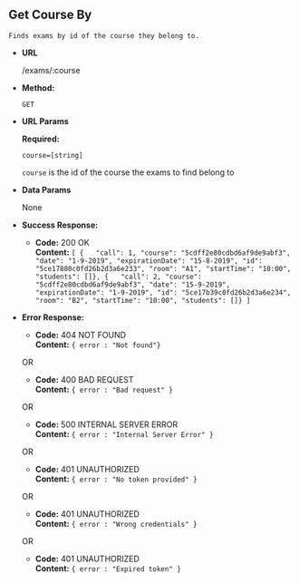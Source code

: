 **Get Course By**
----
    Finds exams by id of the course they belong to.
* **URL**

  /exams/:course
  
* **Method:**

  `GET`
  
*  **URL Params**

   **Required:**
 
   `course=[string]`
   
   `course` is the id of the course the exams to find belong to 


* **Data Params**

    None

* **Success Response:**

  * **Code:** 200 OK <br />
    **Content:** `[
    {   "call": 1,
        "course": "5cdff2e80cdbd6af9de9abf3",
        "date": "1-9-2019",
        "expirationDate": "15-8-2019",
        "id": "5ce17880c0fd26b2d3a6e233",
        "room": "A1",
        "startTime": "10:00",
        "students": []},
    {   "call": 2,
        "course": "5cdff2e80cdbd6af9de9abf3",
        "date": "15-9-2019",
        "expirationDate": "1-9-2019",
        "id": "5ce17b39c0fd26b2d3a6e234",
        "room": "B2",
        "startTime": "10:00",
        "students": []}
    ]`
 
* **Error Response:**

  * **Code:** 404 NOT FOUND <br />
    **Content:** `{ error : "Not found"}`

  OR

  * **Code:** 400 BAD REQUEST <br />
    **Content:** `{ error : "Bad request" }`
    
    
  OR

  * **Code:** 500 INTERNAL SERVER ERROR <br />
    **Content:** `{ error : "Internal Server Error" }`
    
  OR

  * **Code:** 401 UNAUTHORIZED <br />
    **Content:** `{ error : "No token provided" }`
    
  OR

  * **Code:** 401 UNAUTHORIZED <br />
    **Content:** `{ error : "Wrong credentials" }`
    
  OR

  * **Code:** 401 UNAUTHORIZED <br />
    **Content:** `{ error : "Expired token" }`